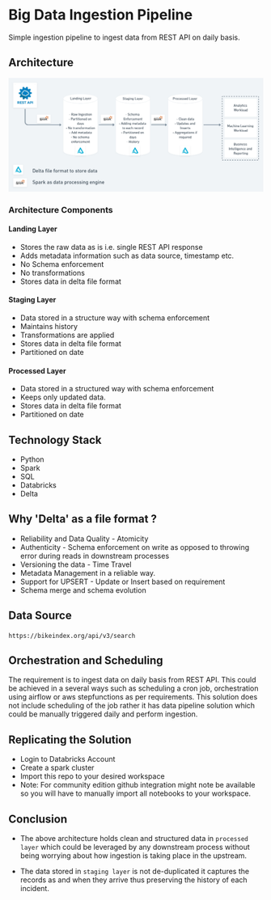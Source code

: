 # Big Data Ingestion Pipeline
Simple ingestion pipeline to ingest data from REST API on daily basis.

## Architecture

![plot](./ingestion_pipeline_architecture_v2.png)

### Architecture Components

#### Landing Layer
* Stores the raw data as is i.e. single REST API response
* Adds metadata information such as data source, timestamp etc.
* No Schema enforcement
* No transformations
* Stores data in delta file format

#### Staging Layer
* Data stored in a structure way with schema enforcement
* Maintains history
* Transformations are applied
* Stores data in delta file format
* Partitioned on date

#### Processed Layer
* Data stored in a structured way with schema enforcement
* Keeps only updated data.
* Stores data in delta file format
* Partitioned on date

## Technology Stack

* Python
* Spark
* SQL
* Databricks
* Delta

## Why 'Delta' as a file format ?

* Reliability and Data Quality - Atomicity
* Authenticity - Schema enforcement on write as opposed to throwing error during reads in downstream processes
* Versioning the data - Time Travel 
* Metadata Management in a reliable way.
* Support for UPSERT - Update or Insert based on requirement
* Schema merge and schema evolution

## Data Source

`https://bikeindex.org/api/v3/search`

## Orchestration and Scheduling

The requirement is to ingest data on daily basis from REST API. This could be
achieved in a several ways such as scheduling a cron job, 
orchestration using airflow or aws stepfunctions as per requirements. 
This solution does not include scheduling of the job rather it has data pipeline solution which
could be manually triggered daily and perform ingestion.

## Replicating the Solution

* Login to Databricks Account
* Create a spark cluster
* Import this repo to your desired workspace
* Note: For community edition github integration might note be available
so you will have to manually import all notebooks to your workspace.

## Conclusion

* The above architecture holds clean and structured data in `processed layer` which
could be leveraged by any downstream process without being worrying about
how ingestion is taking place in the upstream.

* The data stored in `staging layer` is not de-duplicated it captures the records as and when they arrive
thus preserving the history of each incident.

